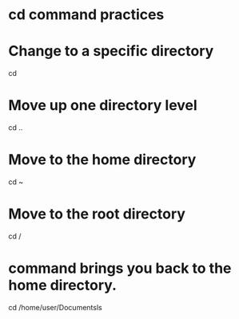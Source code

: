 # cd command practices
# Change to a specific directory
cd
# Move up one directory level
cd ..
# Move to the home directory
cd ~
# Move to the root directory
cd /
# command brings you back to the home directory.
cd /home/user/Documentsls
